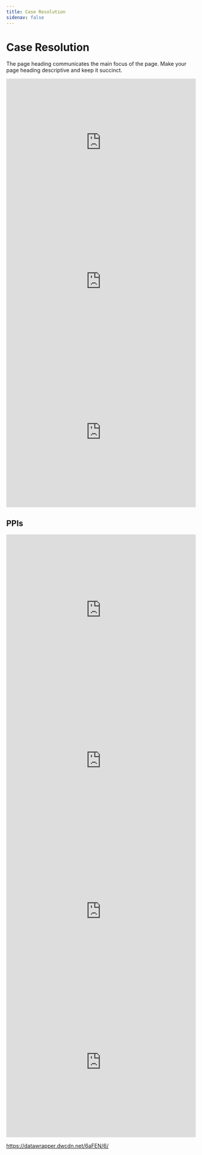 ```yaml
---
title: Case Resolution
sidenav: false
---
```

# Case Resolution

The page heading communicates the main focus of the page. Make your page heading descriptive and keep it succinct.

<iframe title="Cases Resolved" aria-label="Table" id="datawrapper-chart-aAMBL" src="https://datawrapper.dwcdn.net/aAMBL/" scrolling="no" frameborder="0" style="width: 0; min-width: 100% !important; border: none;" height="338"></iframe><script type="text/javascript">!function(){"use strict";window.addEventListener("message",(function(e){if(void 0!==e.data["datawrapper-height"]){var t=document.querySelectorAll("iframe");for(var a in e.data["datawrapper-height"])for(var r=0;r<t.length;r++){if(t[r].contentWindow===e.source)t[r].style.height=e.data["datawrapper-height"][a]+"px"}}}))}();
</script>



<iframe title="Felony Cases Resolved, by Resolution Type" aria-label="Stacked Column Chart" id="datawrapper-chart-OcejH" src="https://datawrapper.dwcdn.net/OcejH/" scrolling="no" frameborder="0" style="width: 0; min-width: 100% !important; border: none;" height="400"></iframe><script type="text/javascript">!function(){"use strict";window.addEventListener("message",(function(e){if(void 0!==e.data["datawrapper-height"]){var t=document.querySelectorAll("iframe");for(var a in e.data["datawrapper-height"])for(var r=0;r<t.length;r++){if(t[r].contentWindow===e.source)t[r].style.height=e.data["datawrapper-height"][a]+"px"}}}))}();
</script>



<iframe title="Misdemeanor Cases Resolved, by Resolution Type" aria-label="Stacked Column Chart" id="datawrapper-chart-HuNcC" src="https://datawrapper.dwcdn.net/HuNcC/" scrolling="no" frameborder="0" style="width: 0; min-width: 100% !important; border: none;" height="400"></iframe><script type="text/javascript">!function(){"use strict";window.addEventListener("message",(function(e){if(void 0!==e.data["datawrapper-height"]){var t=document.querySelectorAll("iframe");for(var a in e.data["datawrapper-height"])for(var r=0;r<t.length;r++){if(t[r].contentWindow===e.source)t[r].style.height=e.data["datawrapper-height"][a]+"px"}}}))}();
</script>



## PPIs

<iframe title="PPI 3.1 Time to Felony Resolution" aria-label="Interactive line chart" id="datawrapper-chart-BZ2D4" src="https://datawrapper.dwcdn.net/BZ2D4/" scrolling="no" frameborder="0" style="width: 0; min-width: 100% !important; border: none;" height="400"></iframe><script type="text/javascript">!function(){"use strict";window.addEventListener("message",(function(e){if(void 0!==e.data["datawrapper-height"]){var t=document.querySelectorAll("iframe");for(var a in e.data["datawrapper-height"])for(var r=0;r<t.length;r++){if(t[r].contentWindow===e.source)t[r].style.height=e.data["datawrapper-height"][a]+"px"}}}))}();
</script>



<iframe title="PPI 3.5 Minimizing Delays in Case Processing by Limiting Continuances" aria-label="Interactive line chart" id="datawrapper-chart-0Yp13" src="https://datawrapper.dwcdn.net/0Yp13/" scrolling="no" frameborder="0" style="width: 0; min-width: 100% !important; border: none;" height="400"></iframe><script type="text/javascript">!function(){"use strict";window.addEventListener("message",(function(e){if(void 0!==e.data["datawrapper-height"]){var t=document.querySelectorAll("iframe");for(var a in e.data["datawrapper-height"])for(var r=0;r<t.length;r++){if(t[r].contentWindow===e.source)t[r].style.height=e.data["datawrapper-height"][a]+"px"}}}))}();
</script>



<iframe title="PPI 3.6 Dismissal Timeliness" aria-label="Interactive line chart" id="datawrapper-chart-D0zvI" src="https://datawrapper.dwcdn.net/D0zvI/" scrolling="no" frameborder="0" style="width: 0; min-width: 100% !important; border: none;" height="400"></iframe><script type="text/javascript">!function(){"use strict";window.addEventListener("message",(function(e){if(void 0!==e.data["datawrapper-height"]){var t=document.querySelectorAll("iframe");for(var a in e.data["datawrapper-height"])for(var r=0;r<t.length;r++){if(t[r].contentWindow===e.source)t[r].style.height=e.data["datawrapper-height"][a]+"px"}}}))}();
</script>



<iframe title="PPI 5.6 Addressing Sexual Assault Victimization" aria-label="Interactive area chart" id="datawrapper-chart-wECA7" src="https://datawrapper.dwcdn.net/wECA7/" scrolling="no" frameborder="0" style="width: 0; min-width: 100% !important; border: none;" height="400"></iframe><script type="text/javascript">!function(){"use strict";window.addEventListener("message",(function(e){if(void 0!==e.data["datawrapper-height"]){var t=document.querySelectorAll("iframe");for(var a in e.data["datawrapper-height"])for(var r=0;r<t.length;r++){if(t[r].contentWindow===e.source)t[r].style.height=e.data["datawrapper-height"][a]+"px"}}}))}();
</script>



https://datawrapper.dwcdn.net/6aFEN/6/
